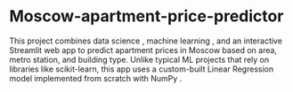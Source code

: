 # Moscow-apartment-price-predictor
This project combines data science , machine learning , and an interactive Streamlit web app  to predict apartment prices in Moscow based on area, metro station, and building type.  Unlike typical ML projects that rely on libraries like scikit-learn, this app uses a custom-built Linear Regression model implemented from scratch with NumPy . 

